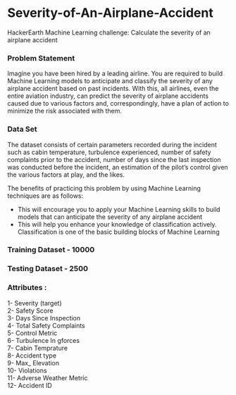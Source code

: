 # Severity-of-An-Airplane-Accident
HackerEarth Machine Learning challenge: Calculate the severity of an airplane accident

### Problem Statement
Imagine you have been hired by a leading airline. You are required to build Machine Learning models to anticipate and classify the severity of any airplane accident based on past incidents. With this, all airlines, even the entire aviation industry, can predict the severity of airplane accidents caused due to various factors and, correspondingly, have a plan of action to minimize the risk associated with them.


### Data Set
The dataset consists of certain parameters recorded during the incident⁠ such as cabin temperature, turbulence experienced, number of safety complaints prior to the accident, number of days since the last inspection was conducted before the incident, an estimation of the pilot’s control given the various factors at play, and the likes. 

The benefits of practicing this problem by using Machine Learning techniques are as follows:
 - This will encourage you to apply your Machine Learning skills to build models that can anticipate the severity of any airplane accident
 - This will help you enhance your knowledge of classification actively. Classification is one of the basic building blocks of Machine Learning

### Training Dataset - 10000
### Testing Dataset - 2500

### Attributes :
 1- Severity (target) <br/>
 2- Safety Score   <br/>
 3- Days Since Inspection <br/>
 4- Total Safety Complaints <br/>
 5- Control Metric <br/>
 6- Turbulence In gforces <br/>
 7- Cabin Temprature <br/>
 8- Accident type <br/>
 9- Max_ Elevation <br/>
 10- Violations <br/>
 11- Adverse Weather Metric <br/>
 12- Accident ID <br/>
